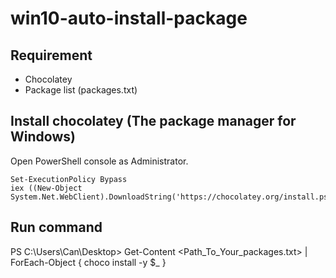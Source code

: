 # win10-auto-install-package

## Requirement
- Chocolatey
- Package list (packages.txt)

## Install chocolatey (The package manager for Windows)
Open PowerShell console as Administrator.

```
Set-ExecutionPolicy Bypass
iex ((New-Object System.Net.WebClient).DownloadString('https://chocolatey.org/install.ps1'))
```

## Run command
PS C:\Users\Can\Desktop> Get-Content <Path_To_Your_packages.txt> | ForEach-Object { choco install -y $_ }
